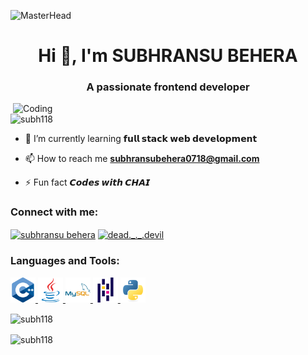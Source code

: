 ![MasterHead](https://user-images.githubusercontent.com/74038190/225813708-98b745f2-7d22-48cf-9150-083f1b00d6c9.gif)
<h1 align="center">Hi 👋, I'm SUBHRANSU BEHERA</h1>
<h3 align="center">A passionate frontend developer</h3>
 <img align="right" alt="Coding" width="500"  src="https://user-images.githubusercontent.com/74038190/235224431-e8c8c12e-6826-47f1-89fb-2ddad83b3abf.gif"

<p align="left"> <img src="https://komarev.com/ghpvc/?username=subh118&label=Profile%20views&color=0e75b6&style=flat" alt="subh118" /> </p>

- 🌱 I’m currently learning **𝗳𝘂𝗹𝗹 𝘀𝘁𝗮𝗰𝗸 𝘄𝗲𝗯 𝗱𝗲𝘃𝗲𝗹𝗼𝗽𝗺𝗲𝗻𝘁**

- 📫 How to reach me **subhransubehera0718@gmail.com**

- ⚡ Fun fact **𝘾𝙤𝙙𝙚𝙨 𝙬𝙞𝙩𝙝 𝘾𝙃𝘼𝙄**

<h3 align="left">Connect with me:</h3>
<p align="left">
<a href="https://linkedin.com/in/subhransu behera" target="blank"><img align="center" src="https://raw.githubusercontent.com/rahuldkjain/github-profile-readme-generator/master/src/images/icons/Social/linked-in-alt.svg" alt="subhransu behera" height="30" width="40" /></a>
<a href="https://instagram.com/dead._._.devil" target="blank"><img align="center" src="https://raw.githubusercontent.com/rahuldkjain/github-profile-readme-generator/master/src/images/icons/Social/instagram.svg" alt="dead._._.devil" height="30" width="40" /></a>
</p>

<h3 align="left">Languages and Tools:</h3>
<p align="left"> <a href="https://www.w3schools.com/cpp/" target="_blank" rel="noreferrer"> <img src="https://raw.githubusercontent.com/devicons/devicon/master/icons/cplusplus/cplusplus-original.svg" alt="cplusplus" width="40" height="40"/> </a> <a href="https://www.java.com" target="_blank" rel="noreferrer"> <img src="https://raw.githubusercontent.com/devicons/devicon/master/icons/java/java-original.svg" alt="java" width="40" height="40"/> </a> <a href="https://www.mysql.com/" target="_blank" rel="noreferrer"> <img src="https://raw.githubusercontent.com/devicons/devicon/master/icons/mysql/mysql-original-wordmark.svg" alt="mysql" width="40" height="40"/> </a> <a href="https://pandas.pydata.org/" target="_blank" rel="noreferrer"> <img src="https://raw.githubusercontent.com/devicons/devicon/2ae2a900d2f041da66e950e4d48052658d850630/icons/pandas/pandas-original.svg" alt="pandas" width="40" height="40"/> </a> <a href="https://www.python.org" target="_blank" rel="noreferrer"> <img src="https://raw.githubusercontent.com/devicons/devicon/master/icons/python/python-original.svg" alt="python" width="40" height="40"/> </a> </p>

<p><img align="center" src="https://github-readme-stats.vercel.app/api/top-langs?username=subh118&show_icons=true&locale=en&layout=compact" alt="subh118" /></p>

<p><img align="center" src="https://github-readme-streak-stats.herokuapp.com/?user=subh118&" alt="subh118" /></p>
